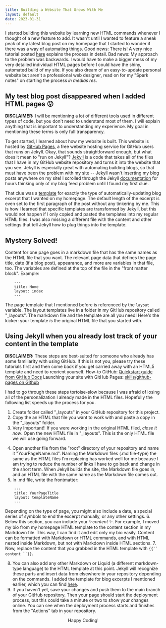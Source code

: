 ```yaml
---
title: Building a Website That Grows With Me
layout: default
date: 2023-01-31
---
```


I started building this website by learning new HTML commands whenever I thought of a new feature to add. It wasn't until I wanted to feature a sneak peak of my latest blog post on my homepage that I started to wonder if there was a way of automating things. Good news: There is! A very nice tutorial posted [here](https://jekyllrb.com/tutorials/convert-site-to-jekyll/) explains the process in detail. Bad news: My approach to the problem was backwards. I would have to make a bigger mess of my very detailed individual HTML pages before I could have the shiny, automated build of my site. If you also dream of an easy-to-update personal website but aren't a professional web designer, read on for my "Spark notes" on starting the process *in medias res*.

## My test blog post disappeared when I added HTML pages 😮 

**DISCLAIMER:** I will be mentioning a lot of different tools used in different types of code, but you don't need to understand most of them. I will explain anything that is important to understanding my experience. My goal in mentioning these terms is only full transparency.

To get started, I learned about how my website is built. This website is hosted by [GitHub Pages](https://pages.github.com/), a free website hosting service for GitHub users that runs on Jekyll. Okay, that sounds straightforward enough, but what does it mean to "run on Jekyll"? [Jekyll](https://jekyllrb.com/) is a code that takes all of the files that I have in my GitHub website repository and turns it into the website that you see. Jekyll is especially great with automating building blogs, so that must have been the problem with my site -- Jekyll wasn't inserting my blog posts anywhere on my site! I scrolled through the Jekyll [documentation](https://jekyllrb.com/docs/) for hours thinking only of my blog feed problem until I found my first clue.

That clue was a [template](https://jekyllrb.com/docs/posts/#post-excerpts) for exactly the type of automatically-updating blog excerpt that I wanted on my homepage. The default length of the excerpt is even set to the first paragraph of the post without any tinkering by me. This is how I learned that specific templates are transformed by Jekyll, but this would not happen if I only copied and pasted the templates into my regular HTML files. I was also missing a different file with the content and other settings that tell Jekyll how to plug things into the template.

## Mystery Solved!

Content for one page goes in a markdown file that has the same names as the HTML file that you want. The relevant page data that defines the page title, date (if a blog post), appearance, and more are variables in that file, too. The variables are defined at the top of the file in the "front matter block". Example:
~~~
    ---
    title: Home
    layout: index
    ---
~~~
The page template that I mentioned before is referenced by the `layout` variable. The layout templates live in a folder in my GitHub repository called "_layouts". The markdown file and the template are all you need! Here's the kicker: your template *is* the original HTML file that you started with.

## Using Jekyll when you already lost track of your content in the template

**DISCLAIMER:** These steps are best-suited for someone who already has some familiarity with using GitHub. If this is not you, please try these tutorials first and then come back if you get carried away with an HTML5 template and need to reorient yourself.
How-to GitHub: [Quickstart guide from GitHub Docs](https://docs.github.com/en/get-started/quickstart)
Launching your site with GitHub Pages: [skills/github-pages on Github](https://github.com/skills/github-pages)

I had to go through these steps tortoise-slow because I was afraid of losing all of the personalization I already made in the HTML files. Hopefully the following list speeds up the process for you.

1. Create folder called "_layouts" in your GitHub repository for this project.
2. Copy the an HTML that file you want to work with and paste a copy in the "_layouts" folder.
3. Very Important!! If you were working in the original HTML filed, *close it now*. Open the new HTML file in "_layouts". This is the only HTML file we will use going forward.
<!-- Ask MacKenzie if she can try out these steps and if they don't work, does she need to delete/move the old HTML file first? -->
4. Open another file from the "root" directory of your repository and name it "YourPageName.md". Naming the Markdown files (.md file-type) the same as the HTML files I'm replacing has worked well for me because I am trying to reduce the number of links I have to go back and change in the short term. When Jekyll builds the site, the Markdown file goes in, and an HTML file with the same name as the Markdown file comes out.
5. In .md file, write the frontmatter:
~~~
    ---
    title: YourPageTitle
    layout: templateName
    ---
~~~
Depending on the type of page, you might also include a date, a special series of symbols to end the excerpt manually, or any other settings.
6. Below this section, you can include your ✨*content* ✨. For example, I moved my bio from my homepage HTML template to the content section in my Markdown file. This way, I can find it and edit only my bio easily. Content can be formatted with Markdown or HTML commands, and with HTML nested inside Markdown, but not with Markdown inside HTML sections. 
7. Now, replace the content that you grabbed in the HTML template with `{{`` content ``}}`.
<!-- Might need to add another step here about fixing absolute links (and href's) that link to assets and stylesheets -->
8. You can also add any other Markdown or Liquid (a different markdown-type language) to the HTML template at this point. Jekyll will recognize these parts and insert data from elsewhere in your repository depending on the commands. I added the template for blog excerpts I mentioned earlier, which you can find [here](https://jekyllrb.com/docs/posts/#post-excerpts).
9. If you haven't yet, save your changes and push them to the main branch of your GitHub repository. Then your page should start the deployment process, but this could take a minute or two to show your changes online. You can see when the deployment process starts and finishes from the "Actions" tab in your repository.

<center>Happy Coding!</center>